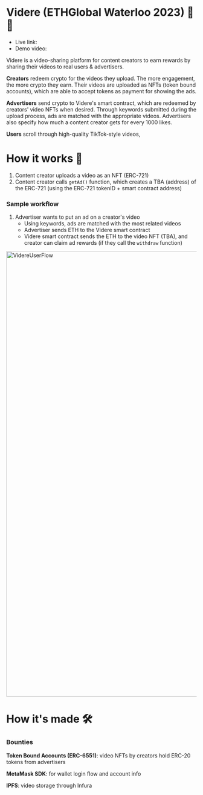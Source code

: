# Videre (ETHGlobal Waterloo 2023) 🎥 💸
- Live link: 
- Demo video:

Videre is a video-sharing platform for content creators to earn rewards by sharing their videos to real users & advertisers. 

**Creators** redeem crypto for the videos they upload. The more engagement, the more crypto they earn. Their videos are uploaded as NFTs (token bound accounts), which are able to accept tokens as payment for showing the ads. 

**Advertisers** send crypto to Videre's smart contract, which are redeemed by creators' video NFTs when desired. Through keywords submitted during the upload process, ads are matched with the appropriate videos. Advertisers also specify how much a content creator gets for every 1000 likes.

**Users** scroll through high-quality TikTok-style videos, 

# How it works 🧠
1. Content creator uploads a video as an NFT (ERC-721)
2. Content creator calls `getAd()` function, which creates a TBA (address) of the ERC-721 (using the ERC-721 tokenID + smart contract address)

### Sample workflow
1. Advertiser wants to put an ad on a creator's video
    - Using keywords, ads are matched with the most related videos
    - Advertiser sends ETH to the Videre smart contract
    - Videre smart contract sends the ETH to the video NFT (TBA), and creator can claim ad rewards (if they call the `withdraw` function)
<img width="1176" alt="VidereUserFlow" src="https://github.com/RexanWONG/Videre/assets/66754344/1b7fb509-c79d-43a7-b0bb-9998938f82cd">

# How it's made 🛠️

### Bounties
**Token Bound Accounts (ERC-6551)**: video NFTs by creators hold ERC-20 tokens from advertisers

**MetaMask SDK**: for wallet login flow and account info

**IPFS**: video storage through Infura
